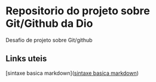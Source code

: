 # Repositorio do projeto sobre Git/Github da Dio
Desafio de projeto sobre Git/github

## Links uteis 
[sintaxe basica markdown]([sintaxe basica markdown]())
